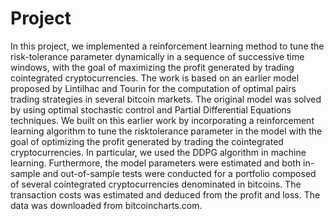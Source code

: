 # Project

In this project, we implemented a reinforcement learning method to tune the risk-tolerance parameter dynamically in a sequence of successive time windows, 
with the goal of maximizing the profit generated by trading cointegrated cryptocurrencies. 
The work is based on an earlier model proposed by Lintilhac and Tourin for the computation of optimal pairs trading strategies in several bitcoin markets. 
The original model was solved by using optimal stochastic control and Partial Differential Equations techniques. 
We built on this earlier work by incorporating a reinforcement learning algorithm to tune the risktolerance parameter in the model with the goal of optimizing the profit generated by trading the cointegrated cryptocurrencies. 
In particular, we used the DDPG algorithm in machine learning. 
Furthermore, the model parameters were estimated and both in-sample and out-of-sample tests were conducted for a portfolio composed of several cointegrated cryptocurrencies denominated in bitcoins. 
The transaction costs was estimated and deduced from the profit and loss. The data was downloaded from bitcoincharts.com.
